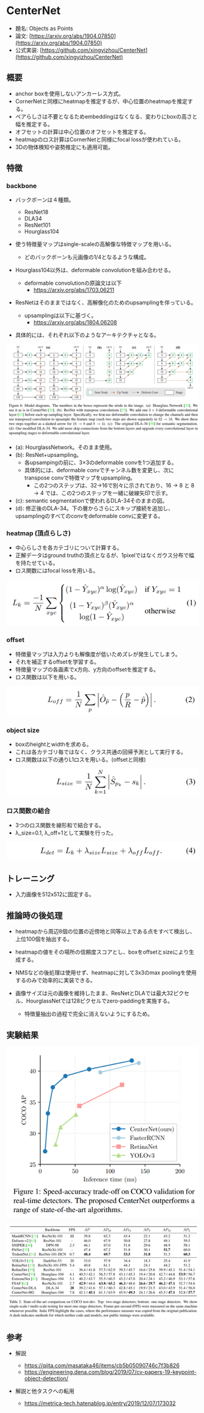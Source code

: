 # CenterNet

- 題名: Objects as Points
- 論文: [https://arxiv.org/abs/1904.07850](https://arxiv.org/abs/1904.07850)
- 公式実装: [https://github.com/xingyizhou/CenterNet](https://github.com/xingyizhou/CenterNet)

## 概要

- anchor boxを使用しないアンカーレス方式。
- CornerNetと同様にheatmapを推定するが、中心位置のheatmapを推定する。
- ペアらしさは不要となるためembeddingはなくなる、変わりにboxの高さと幅を推定する。
- オフセットの計算は中心位置のオフセットを推定する。
- heatmapのロス計算はCornerNetと同様にfocal lossが使われている。
- 3Dの物体検知や姿勢推定にも適用可能。

## 特徴

### backbone

- バックボーンは４種類。
  - ResNet18
  - DLA34
  - ResNet101
  - Hourglass104
- 使う特徴量マップはsingle-scaleの高解像な特徴マップを用いる。
  - どのバックボーンも元画像の1/4となるような構成。

- Hourglass104以外は、deformable convolutionを組み合わせる。
  - deformable convolutionの原論文は以下
    - https://arxiv.org/abs/1703.06211

- ResNetはそのままではなく、高解像化のためのupsamplingを伴っている。
  - upsamplingは以下に基づく。
    - https://arxiv.org/abs/1804.06208

- 具体的には、それぞれ以下のようなアーキテクチャとなる。

![](./img/centernet_backbone_architecture.png)

- (a): HourglassNetwork。そのまま使用。
- (b): ResNet+upsampling。
  - 各upsampingの前に、3×3のdeformable convを1つ追加する。
  - 具体的には、deformable convでチャンネル数を変更し、次にtranspose convで特徴マップをupsampling。
    - この2つのステップは、32→16で別々に示されており、16 → 8 と 8 → 4 では、この2つのステップを一緒に破線矢印で示す。
- (c): semantic segmentationで使われるDLA-34そのままの図。
- (d): 修正後のDLA-34。下の層からさらにスキップ接続を追加し、upsamplingのすべてのconvをdeformable convに変更する。

### heatmap (頂点らしさ)

- 中心らしさを各カテゴリについて計算する。
- 正解データはground truthの頂点となるが、1pixelではなくガウス分布で幅を持たせている。
- ロス関数にはfocal lossを用いる。

![](./img/centernet_loss_func_heatmap.png)

### offset

- 特徴量マップは入力よりも解像度が低いためズレが発生してしまう。
- それを補正するoffsetを学習する。
- 特徴量マップの各画素でx方向、y方向のoffsetを推定する。
- ロス関数は以下を用いる。

![](./img/centernet_loss_func_offset.png)

### object size

- boxのheightとwidthを求める。
- これは各カテゴリ毎ではなく、クラス共通の回帰予測として実行する。
- ロス関数は以下の通りL1ロスを用いる。(offsetと同様)

![](./img/centernet_loss_func_object_size.png)


### ロス関数の結合

- 3つのロス関数を線形和で結合する。
- λ_size=0.1, λ_off=1として実験を行った。

![](./img/centernet_loss_func_all.png)

## トレーニング

- 入力画像を512x512に固定する。

## 推論時の後処理

- heatmapから周辺8個の位置の近傍地と同等以上である点をすべて検出し、上位100個を抽出する。
- heatmapの値をその場所の信頼度スコアとし、boxをoffsetとsizeにより生成する。
- NMSなどの後処理は使用せず、heatmapに対して3x3のmax poolingを使用するのみで効率的に実装できる。

- 画像サイズは元の画像を維持したまま、ResNetとDLAでは最大32ピクセル、HourglassNetでは128ピクセルでzero-paddingを実施する。
  - 特徴量抽出の過程で完全に消えないようにするため。

## 実験結果


![](./img/centernet_fps_ap_curve.png)

![](./img/centernet_experiment.png)



## 参考

- 解説
  - https://qiita.com/masataka46/items/cb5b05090746c7f3b826
  - https://engineering.dena.com/blog/2019/07/cv-papers-19-keypoint-object-detection/

- 解説と他タスクへの転用
  - https://metrica-tech.hatenablog.jp/entry/2019/12/07/173032
